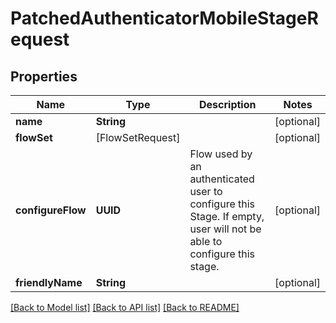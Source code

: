 # PatchedAuthenticatorMobileStageRequest

## Properties
Name | Type | Description | Notes
------------ | ------------- | ------------- | -------------
**name** | **String** |  | [optional] 
**flowSet** | [FlowSetRequest] |  | [optional] 
**configureFlow** | **UUID** | Flow used by an authenticated user to configure this Stage. If empty, user will not be able to configure this stage. | [optional] 
**friendlyName** | **String** |  | [optional] 

[[Back to Model list]](../README.md#documentation-for-models) [[Back to API list]](../README.md#documentation-for-api-endpoints) [[Back to README]](../README.md)


